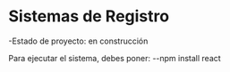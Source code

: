 <h1>Sistemas de Registro</h1>

-Estado de proyecto: en construcción

Para ejecutar el sistema, debes poner:
--npm install react
